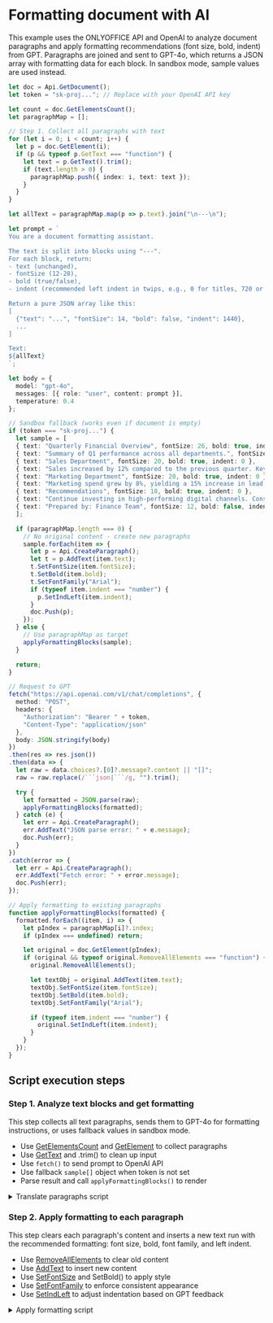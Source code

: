 # Formatting document with AI

This example uses the ONLYOFFICE API and OpenAI to analyze document paragraphs and apply formatting recommendations (font size, bold, indent) from GPT. Paragraphs are joined and sent to GPT-4o, which returns a JSON array with formatting data for each block. In sandbox mode, sample values are used instead.

```ts editor-docx
let doc = Api.GetDocument();
let token = "sk-proj..."; // Replace with your OpenAI API key

let count = doc.GetElementsCount();
let paragraphMap = [];

// Step 1. Collect all paragraphs with text
for (let i = 0; i < count; i++) {
  let p = doc.GetElement(i);
  if (p && typeof p.GetText === "function") {
    let text = p.GetText().trim();
    if (text.length > 0) {
      paragraphMap.push({ index: i, text: text });
    }
  }
}

let allText = paragraphMap.map(p => p.text).join("\n---\n");

let prompt = `
You are a document formatting assistant.

The text is split into blocks using "---".
For each block, return:
- text (unchanged),
- fontSize (12-28),
- bold (true/false),
- indent (recommended left indent in twips, e.g., 0 for titles, 720 or 1440 for paragraphs)

Return a pure JSON array like this:
[
  {"text": "...", "fontSize": 14, "bold": false, "indent": 1440},
  ...
]

Text:
${allText}
`;

let body = {
  model: "gpt-4o",
  messages: [{ role: "user", content: prompt }],
  temperature: 0.4
};

// Sandbox fallback (works even if document is empty)
if (token === "sk-proj...") {
  let sample = [
  { text: "Quarterly Financial Overview", fontSize: 26, bold: true, indent: 0 },
  { text: "Summary of Q1 performance across all departments.", fontSize: 14, bold: false, indent: 0 },
  { text: "Sales Department", fontSize: 20, bold: true, indent: 0 },
  { text: "Sales increased by 12% compared to the previous quarter. Key factors include expanded outreach and promotional campaigns.", fontSize: 14, bold: false, indent: 0 },
  { text: "Marketing Department", fontSize: 20, bold: true, indent: 0 },
  { text: "Marketing spend grew by 8%, yielding a 15% increase in lead generation. Social media engagement reached new highs.", fontSize: 14, bold: false, indent: 0 },
  { text: "Recommendations", fontSize: 18, bold: true, indent: 0 },
  { text: "Continue investing in high-performing digital channels. Consider reallocating underused budget from offline campaigns.", fontSize: 13, bold: false, indent: 0 },
  { text: "Prepared by: Finance Team", fontSize: 12, bold: false, indent: 0 }
  ];

  if (paragraphMap.length === 0) {
    // No original content - create new paragraphs
    sample.forEach(item => {
      let p = Api.CreateParagraph();
      let t = p.AddText(item.text);
      t.SetFontSize(item.fontSize);
      t.SetBold(item.bold);
      t.SetFontFamily("Arial");
      if (typeof item.indent === "number") {
        p.SetIndLeft(item.indent);
      }
      doc.Push(p);
    });
  } else {
    // Use paragraphMap as target
    applyFormattingBlocks(sample);
  }

  return;
}

// Request to GPT
fetch("https://api.openai.com/v1/chat/completions", {
  method: "POST",
  headers: {
    "Authorization": "Bearer " + token,
    "Content-Type": "application/json"
  },
  body: JSON.stringify(body)
})
.then(res => res.json())
.then(data => {
  let raw = data.choices?.[0]?.message?.content || "[]";
  raw = raw.replace(/```json|```/g, "").trim();

  try {
    let formatted = JSON.parse(raw);
    applyFormattingBlocks(formatted);
  } catch (e) {
    let err = Api.CreateParagraph();
    err.AddText("JSON parse error: " + e.message);
    doc.Push(err);
  }
})
.catch(error => {
  let err = Api.CreateParagraph();
  err.AddText("Fetch error: " + error.message);
  doc.Push(err);
});

// Apply formatting to existing paragraphs
function applyFormattingBlocks(formatted) {
  formatted.forEach((item, i) => {
    let pIndex = paragraphMap[i]?.index;
    if (pIndex === undefined) return;

    let original = doc.GetElement(pIndex);
    if (original && typeof original.RemoveAllElements === "function") {
      original.RemoveAllElements();

      let textObj = original.AddText(item.text);
      textObj.SetFontSize(item.fontSize);
      textObj.SetBold(item.bold);
      textObj.SetFontFamily("Arial");

      if (typeof item.indent === "number") {
        original.SetIndLeft(item.indent);
      }
    }
  });
}
```

## Script execution steps

### Step 1. Analyze text blocks and get formatting

This step collects all text paragraphs, sends them to GPT-4o for formatting instructions, or uses fallback values in sandbox mode.

- Use [GetElementsCount](../../usage-api/text-document-api/ApiDocument/Methods/GetElementsCount.md) and [GetElement](../../usage-api/text-document-api/ApiDocument/Methods/GetElement.md) to collect paragraphs
- Use [GetText](../../usage-api/text-document-api/ApiParagraph/Methods/GetText.md) and .trim() to clean up input
- Use `fetch()` to send prompt to OpenAI API
- Use fallback `sample[]` object when token is not set
- Parse result and call `applyFormattingBlocks()` to render

<details>
  <summary>Translate paragraphs script</summary>

    ```ts
let token = "sk-proj..."; // Replace with your OpenAI API key

let count = doc.GetElementsCount();
let paragraphMap = [];

// Collect all paragraphs with text
for (let i = 0; i < count; i++) {
  let p = doc.GetElement(i);
  if (p && typeof p.GetText === "function") {
    let text = p.GetText().trim();
    if (text.length > 0) {
      paragraphMap.push({ index: i, text: text });
    }
  }
}

let allText = paragraphMap.map(p => p.text).join("\n---\n");

let prompt = `
You are a document formatting assistant.

The text is split into blocks using "---".
For each block, return:
- text (unchanged),
- fontSize (12-28),
- bold (true/false),
- indent (recommended left indent in twips, e.g., 0 for titles, 720 or 1440 for paragraphs)

Return a pure JSON array like this:
[
  {"text": "...", "fontSize": 14, "bold": false, "indent": 1440},
  ...
]

Text:
${allText}
`;

let body = {
  model: "gpt-4o",
  messages: [{ role: "user", content: prompt }],
  temperature: 0.4
};

// Sandbox fallback (works even if document is empty)
if (token === "sk-proj...") {
  let sample = [
  { text: "Quarterly Financial Overview", fontSize: 26, bold: true, indent: 0 },
  { text: "Summary of Q1 performance across all departments.", fontSize: 14, bold: false, indent: 1440 },
  { text: "Sales Department", fontSize: 20, bold: true, indent: 0 },
  { text: "Sales increased by 12% compared to the previous quarter. Key factors include expanded outreach and promotional campaigns.", fontSize: 14, bold: false, indent: 1440 },
  { text: "Marketing Department", fontSize: 20, bold: true, indent: 0 },
  { text: "Marketing spend grew by 8%, yielding a 15% increase in lead generation. Social media engagement reached new highs.", fontSize: 14, bold: false, indent: 1440 },
  { text: "Recommendations", fontSize: 18, bold: true, indent: 0 },
  { text: "Continue investing in high-performing digital channels. Consider reallocating underused budget from offline campaigns.", fontSize: 13, bold: false, indent: 1440 },
  { text: "Prepared by: Finance Team", fontSize: 12, bold: false, indent: 2880 }
  ];

  if (paragraphMap.length === 0) {
    // No original content - create new paragraphs
    sample.forEach(item => {
      let p = Api.CreateParagraph();
      let t = p.AddText(item.text);
      t.SetFontSize(item.fontSize);
      t.SetBold(item.bold);
      t.SetFontFamily("Arial");
      if (typeof item.indent === "number") {
        p.SetIndLeft(item.indent);
      }
      doc.Push(p);
    });
  } else {
    // Use paragraphMap as target
    applyFormattingBlocks(sample);
  }

  return;
}

// Request to GPT
fetch("https://api.openai.com/v1/chat/completions", {
  method: "POST",
  headers: {
    "Authorization": "Bearer " + token,
    "Content-Type": "application/json"
  },
  body: JSON.stringify(body)
})
.then(res => res.json())
.then(data => {
  let raw = data.choices?.[0]?.message?.content || "[]";
  raw = raw.replace(/```json|```/g, "").trim();

  try {
    let formatted = JSON.parse(raw);
    applyFormattingBlocks(formatted);
  } catch (e) {
    let err = Api.CreateParagraph();
    err.AddText("JSON parse error: " + e.message);
    doc.Push(err);
  }
})
.catch(error => {
  let err = Api.CreateParagraph();
  err.AddText("Fetch error: " + error.message);
  doc.Push(err);
});
    ```

</details>

### Step 2. Apply formatting to each paragraph

This step clears each paragraph's content and inserts a new text run with the recommended formatting: font size, bold, font family, and left indent.

- Use [RemoveAllElements](../../usage-api/text-document-api/ApiDocument/Methods/RemoveAllElements.md) to clear old content
- Use [AddText](../../usage-api/text-document-api/ApiParagraph/Methods/AddText.md) to insert new content
- Use [SetFontSize](../../usage-api/text-document-api/ApiParagraph/Methods/SetFontSize.md) and SetBold() to apply style
- Use [SetFontFamily](../../usage-api/text-document-api/ApiParagraph/Methods/SetFontFamily.md) to enforce consistent appearance
- Use [SetIndLeft](../../usage-api/text-document-api/ApiParagraph/Methods/SetIndLeft.md) to adjust indentation based on GPT feedback

<details>
  <summary>Apply formatting script</summary>

    ```ts
// Apply formatting to paragraphs
function applyFormattingBlocks(formatted) {
  formatted.forEach((item, i) => {
    let pIndex = paragraphMap[i]?.index;
    if (pIndex === undefined) return;

    let original = doc.GetElement(pIndex);
    if (original && typeof original.RemoveAllElements === "function") {
      original.RemoveAllElements();

      let textObj = original.AddText(item.text);
      textObj.SetFontSize(item.fontSize);
      textObj.SetBold(item.bold);
      textObj.SetFontFamily("Arial");

      if (typeof item.indent === "number") {
        original.SetIndLeft(item.indent);
      }
    }
  });
}
    ```

</details>